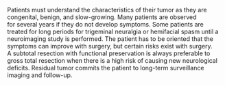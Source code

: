 Patients must understand the characteristics of their tumor as they are congenital, benign, and slow-growing. Many patients are observed for several years if they do not develop symptoms. Some patients are treated for long periods for trigeminal neuralgia or hemifacial spasm until a neuroimaging study is performed. The patient has to be oriented that the symptoms can improve with surgery, but certain risks exist with surgery. A subtotal resection with functional preservation is always preferable to gross total resection when there is a high risk of causing new neurological deficits. Residual tumor commits the patient to long-term surveillance imaging and follow-up.